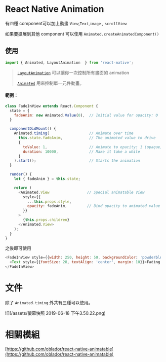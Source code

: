 # React Native Animation

有四種 component可以加上動畫 `View`,`Text`,`image` , `scrollView`

如果要擴展到其他 component 可以使用 `Animated.createAnimatedComponent()`

## 使用

```js
import { Animated, LayoutAnimation  } from 'react-native';
```

> [`LayoutAnimation`](https://facebook.github.io/react-native/docs/animations#layoutanimation-api) 可以讓你一次控制所有畫面的 animation
>
> [`Animated`](https://facebook.github.io/react-native/docs/animations#animated-api) 用來控制單一元件動畫。

#### 範例：

```js
class FadeInView extends React.Component {
  state = {
    fadeAnim: new Animated.Value(0),  // Initial value for opacity: 0
  }

  componentDidMount() {
    Animated.timing(                  // Animate over time
      this.state.fadeAnim,            // The animated value to drive
      {
        toValue: 1,                   // Animate to opacity: 1 (opaque)
        duration: 10000,              // Make it take a while
      }
    ).start();                        // Starts the animation
  }

  render() {
    let { fadeAnim } = this.state;

    return (
      <Animated.View                 // Special animatable View
        style={{
          ...this.props.style,
          opacity: fadeAnim,         // Bind opacity to animated value
        }}
      >
        {this.props.children}
      </Animated.View>
    );
  }
}
```

之後即可使用

```js
<FadeInView style={{width: 250, height: 50, backgroundColor: 'powderblue'}}>
  <Text style={{fontSize: 28, textAlign: 'center', margin: 10}}>Fading in</Text>
</FadeInView>
```

# 文件

除了 `Animated.timing` 外共有三種可以使用。

![](/assets/螢幕快照 2019-06-18 下午3.50.22.png)

# 相關模組

[https://github.com/oblador/react-native-animatable](https://github.com/oblador/react-native-animatable)

